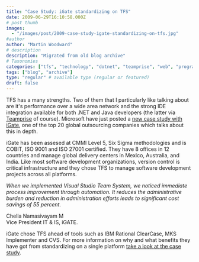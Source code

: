 ```yaml
---
title: "Case Study: iGate standardizing on TFS"
date: 2009-06-29T16:10:58.000Z
# post thumb
images:
  - "/images/post/2009-case-study-igate-standardizing-on-tfs.jpg"
#author
author: "Martin Woodward"
# description
description: "Migrated from old blog archive"
# Taxonomies
categories: ["tfs", "technology", "dotnet", "teamprise", "web", "programming"]
tags: ["blog", "archive"]
type: "regular" # available type (regular or featured)
draft: false
---
```


[](http://www.igate.com/)

TFS has a many strengths. Two of them that I particularly like talking about are it's performance over a wide area network and the strong IDE integration available for both .NET and Java developers (the latter via [Teamprise](http://www.teamprise.com) of course). Microsoft have just posted a [new case study with iGate](http://www.microsoft.com/india/CustomerEvidence/details.aspx?casestudyid=636&type=C), one of the top 20 global outsourcing companies which talks about this in depth.

iGate has been assesed at CMMI Level 5, Six Sigma methodologies and is COBIT, ISO 9001 and ISO 27001 certified. They have 8 offices in 12 countries and manage global delivery centers in Mexico, Australia, and India. Like most software development organizations, version control is critical infrastructure and they chose TFS to manage software development projects across all platforms.

_When we implemented Visual Studio Team System, we noticed immediate process improvement through automation. It reduces the administrative burden and reduction in administration efforts leads to significant cost savings of 55 percent._

Chella Namasivayam M  
Vice President IT & IS, iGATE.

iGate chose TFS ahead of tools such as IBM Rational ClearCase, MKS Implementer and CVS. For more information on why and what benefits they have got from standardizing on a single platform [take a look at the case study](http://www.microsoft.com/india/CustomerEvidence/details.aspx?casestudyid=636&type=C).
